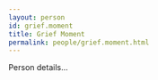 ```yaml
---
layout: person
id: grief.moment
title: Grief Moment
permalink: people/grief.moment.html
---
```


Person details...
